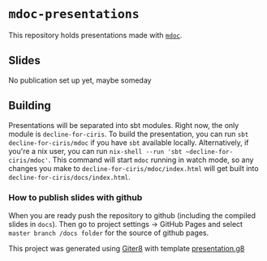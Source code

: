# `mdoc-presentations`

This repository holds presentations made with [`mdoc`]. 

## Slides

No publication set up yet, maybe someday

## Building

Presentations will be separated into sbt modules. Right now, the only module is `decline-for-ciris`. To build the presentation, you can run `sbt decline-for-ciris/mdoc` if you have `sbt` available locally. Alternatively, if you're a nix user, you can run `nix-shell --run 'sbt ~decline-for-ciris/mdoc'`. This command will start `mdoc` running in watch mode, so any changes you make to `decline-for-ciris/mdoc/index.html` will get built into `decline-for-ciris/docs/index.html`.

### How to publish slides with github

When you are ready push the repository to github (including the compiled slides in `docs`).
Then go to project settings -> GitHub Pages and select `master branch /docs folder` for 
the source of github pages.

This project was generated using [Giter8][g8] with template [presentation.g8][presentation.g8]


[g8]: http://www.foundweekends.org/giter8/
[presentation.g8]: https://github.com/julien-truffaut/presentation.g8
[`mdoc`]: https://scalameta.org/mdoc/
